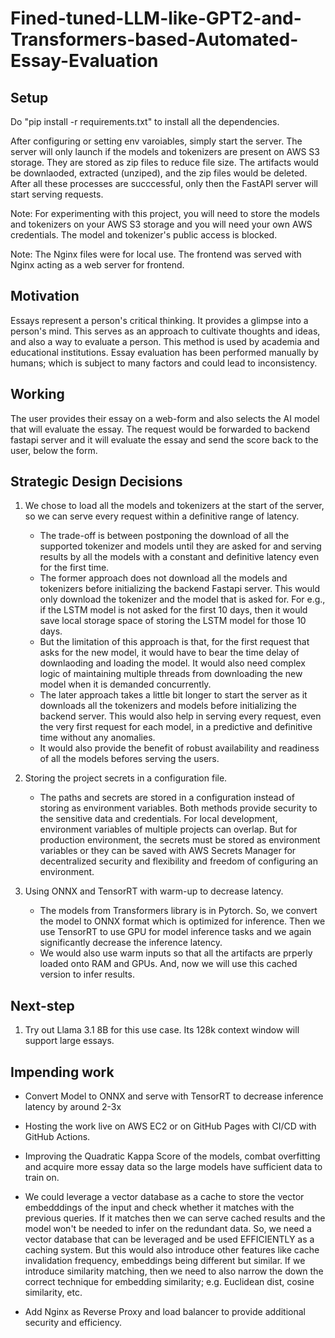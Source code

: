 # Fined-tuned-LLM-like-GPT2-and-Transformers-based-Automated-Essay-Evaluation

## Setup

Do "pip install -r requirements.txt" to install all the dependencies.

After configuring or setting env varoiables, simply start the server. The server will only launch if the models and tokenizers are present on AWS S3 storage. They are stored as zip files to reduce file size. The artifacts would be downlaoded, extracted (unziped), and the zip files would be deleted. After all these processes are succcessful, only then the FastAPI server will start serving requests.

Note: For experimenting with this project, you will need to store the models and tokenizers on your AWS S3 storage and you will need your own AWS credentials. The model and tokenizer's public access is blocked.

Note: The Nginx files were for local use. The frontend was served with Nginx acting as a web server for frontend.

## Motivation

Essays represent a person's critical thinking. It provides a glimpse into a person's mind. This serves as an approach to cultivate thoughts and ideas, and also a way to evaluate a person. This method is used by academia and educational institutions. Essay evaluation has been performed manually by humans; which is subject to many factors and could lead to inconsistency.

## Working

The user provides their essay on a web-form and also selects the AI model that will evaluate the essay. The request would be forwarded to backend fastapi server and it will evaluate the essay and send the score back to the user, below the form.

## Strategic Design Decisions

1. We chose to load all the models and tokenizers at the start of the server, so we can serve every request within a definitive range of latency.
    - The trade-off is between postponing the download of all the supported tokenizer and models until they are asked for and serving results by all the models with a constant and definitive latency even for the first time.
    - The former approach does not download all the models and tokenizers before initializing the backend Fastapi server. This would only download the tokenizer and the model that is asked for. For e.g., if the LSTM model is not asked for the first 10 days, then it would save local storage space of storing the LSTM model for those 10 days.
    - But the limitation of this approach is that, for the first request that asks for the new model, it would have to bear the time delay of downlaoding and loading the model. It would also need complex logic of maintaining multiple threads from downloading the new model when it is demanded concurrently.
    - The later approach takes a little bit longer to start the server as it downloads all the tokenizers and models before initializing the backend server. This would also help in serving every request, even the very first request for each model, in a predictive and definitive time without any anomalies.
    - It would also provide the benefit of robust availability and readiness of all the models befores serving the users.

2. Storing the project secrets in a configuration file.
    - The paths and secrets are stored in a configuration instead of storing as environment variables. Both methods provide security to the sensitive data and credentials. For local development, environment variables of multiple projects can overlap. But for production environment, the secrets must be stored as environment variables or they can be saved with AWS Secrets Manager for decentralized security and flexibility and freedom of configuring an environment.

3. Using ONNX and TensorRT with warm-up to decrease latency.
    - The models from Transformers library is in Pytorch. So, we convert the model to ONNX format which is optimized for inference. Then we use TensorRT to use GPU for model inference tasks and we again significantly decrease the inference latency.
    - We would also use warm inputs so that all the artifacts are prperly loaded onto RAM and GPUs. And, now we will use this cached version to infer results.

## Next-step

1. Try out Llama 3.1 8B for this use case. Its 128k context window will support large essays.

## Impending work

- Convert Model to ONNX and serve with TensorRT to decrease inference latency by around 2-3x
- Hosting the work live on AWS EC2 or on GitHub Pages with CI/CD with GitHub Actions.
- Improving the Quadratic Kappa Score of the models, combat overfitting and acquire more essay data so the large models have sufficient data to train on.
- We could leverage a vector database as a cache to store the vector embedddings of the input and check whether it matches with the previous queries. If it matches then we can serve cached results and the model won't be needed to infer on the redundant data. So, we need a vector database that can be leveraged and be used EFFICIENTLY as a caching system. But this would also introduce other features like cache invalidation frequency, embeddings being different but similar. If we introduce similarity matching, then we need to also narrow the down the correct technique for embedding similarity; e.g. Euclidean dist, cosine similarity, etc.

- Add Nginx as Reverse Proxy and load balancer to provide additional security and efficiency.